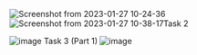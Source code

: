 
![Screenshot from 2023-01-27 10-24-36](https://user-images.githubusercontent.com/123714746/215015703-ce5696ec-97f4-4370-b1eb-8aede32c0d8b.png)
![Screenshot from 2023-01-27 10-38-17](https://user-images.githubusercontent.com/123714746/215017332-8fb4f7e1-db1b-4f6f-af63-2578950ce5a6.png)Task 2

![image](https://user-images.githubusercontent.com/123714746/215018503-88dc549a-7e03-40bf-82e5-17203448d520.png) Task 3 (Part 1)
![image](https://user-images.githubusercontent.com/123714746/215018585-e3667f48-4c0a-4a89-9088-33dd07b700ae.png)

